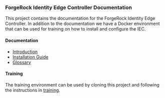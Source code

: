 ### ForgeRock Identity Edge Controller Documentation

This project contains the documentation for the ForgeRock Identity Edge Controller. In addition to the documentation
we have a Docker environment that can be used for training on how to install and configure the IEC.

#### Documentation

* [Introduction](docs/iec-introduction.md)
* [Installation Guide](docs/iec-installation-guide.md)
* [Glossary](docs/iec-glossary.md)

#### Training
The training environment can be used by cloning this project and following the instructions in [training](training/README.md).